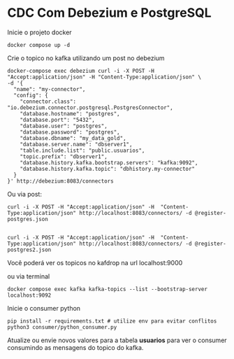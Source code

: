 # CDC Com Debezium e PostgreSQL

Inicie o projeto docker

```
docker compose up -d
```

Crie o topico no kafka utilizando um post no debezium

```
docker-compose exec debezium curl -i -X POST -H "Accept:application/json" -H "Content-Type:application/json" \
-d '{
  "name": "my-connector",
  "config": {
    "connector.class": "io.debezium.connector.postgresql.PostgresConnector",
    "database.hostname": "postgres",
    "database.port": "5432",
    "database.user": "postgres",
    "database.password": "postgres",
    "database.dbname": "my_data_gold",
    "database.server.name": "dbserver1",
    "table.include.list": "public.usuarios",
    "topic.prefix": "dbserver1",
    "database.history.kafka.bootstrap.servers": "kafka:9092",
    "database.history.kafka.topic": "dbhistory.my-connector"
  }
}' http://debezium:8083/connectors

```

Ou via post:

```
curl -i -X POST -H "Accept:application/json" -H  "Content-Type:application/json" http://localhost:8083/connectors/ -d @register-postgres.json


curl -i -X POST -H "Accept:application/json" -H  "Content-Type:application/json" http://localhost:8083/connectors/ -d @register-postgres2.json

```

Você poderá ver os topicos no kafdrop na url localhost:9000

ou via terminal

```
docker compose exec kafka kafka-topics --list --bootstrap-server localhost:9092
```

Inicie o consumer python

```
pip install -r requirements.txt # utilize env para evitar conflitos
python3 consumer/python_consumer.py
```

Atualize ou envie novos valores para a tabela **usuarios** para ver o consumer consumindo as mensagens
do topico do kafka.